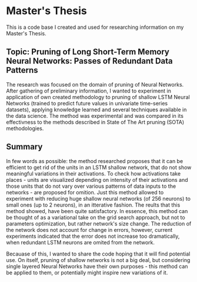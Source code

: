 # Master's Thesis

This is a code base I created and used for researching information on my Master's Thesis.

## Topic: __Pruning of Long Short-Term Memory Neural Networks: Passes of Redundant Data Patterns__

The research was focused on the domain of pruning of Neural Networks. After gathering of preliminary information, I wanted to experiment in application of own created methodology to pruning of shallow LSTM Neural Networks (trained to predict future values in univariate time-series datasets), applying knowledge learned and several techniques available in the data science. The method was experimental and was compared in its effectivness to the methods described in State of The Art pruning (SOTA) methodologies.

## Summary

In few words as possible: the method researched proposes that it can be efficient to get rid of the units in an LSTM shallow network, that do not show meaningful variations in their activations. To check how activations take places - units are visualized depending on intensity of their activations and those units that do not vary over various patterns of data inputs to the networks - are proposed for omition. Just this method allowed to experiment with reducing huge shallow neural networks (of 256 neurons) to small ones (up to 2 neurons), in an itterative fashion. The reults that this method showed, have been quite satisfactory. In essence, this method can be thought of as a variational take on the grid search approach, but not to parameters optimization, but rather network's size change. The reduction of the network does not account for change in errors, however, current experiments indicated that the error does not increase too dramatically, when redundant LSTM neurons are omited from the network.

Becauase of this, I wanted to share the code hoping that it will find potential use. On itself, pruning of shallow networks is not a big deal, but considering single layered Neural Networks have their own purposes - this method can be applied to them, or potentially might inspire new variations of it. 

